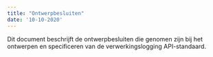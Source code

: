 ```yaml
---
title: "Ontwerpbesluiten"
date: '10-10-2020'
---
```


Dit document beschrijft de ontwerpbesluiten die genomen zijn bij het ontwerpen en specificeren van de verwerkingslogging API-standaard.


